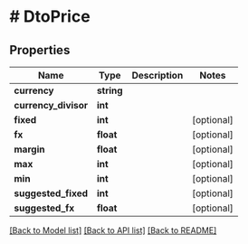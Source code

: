 # # DtoPrice

## Properties

Name | Type | Description | Notes
------------ | ------------- | ------------- | -------------
**currency** | **string** |  |
**currency_divisor** | **int** |  |
**fixed** | **int** |  | [optional]
**fx** | **float** |  | [optional]
**margin** | **float** |  | [optional]
**max** | **int** |  | [optional]
**min** | **int** |  | [optional]
**suggested_fixed** | **int** |  | [optional]
**suggested_fx** | **float** |  | [optional]

[[Back to Model list]](../../README.md#models) [[Back to API list]](../../README.md#endpoints) [[Back to README]](../../README.md)
